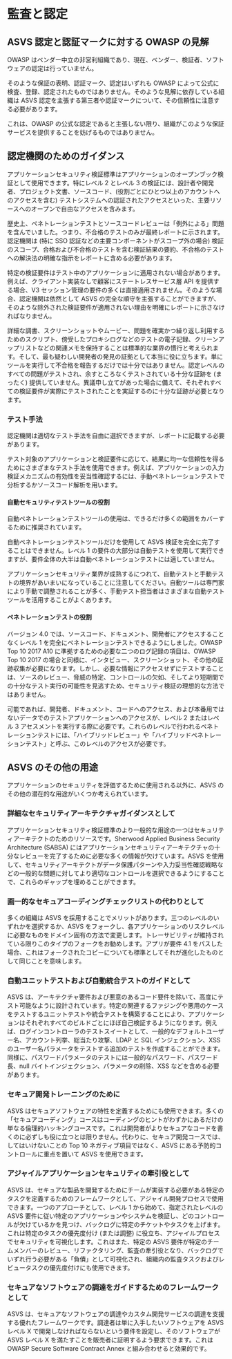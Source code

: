 # 監査と認定

## ASVS 認定と認証マークに対する OWASP の見解

OWASP はベンダー中立の非営利組織であり、現在、ベンダー、検証者、ソフトウェアの認定は行っていません。

そのような保証の表明、認証マーク、認定はいずれも OWASP によって公式に検査、登録、認定されたものではありません。そのような見解に依存している組織は ASVS 認定を主張する第三者や認証マークについて、その信頼性に注意する必要があります。

これは、OWASP の公式な認定であると主張しない限り、組織がこのような保証サービスを提供することを妨げるものではありません。

## 認定機関のためのガイダンス

アプリケーションセキュリティ検証標準はアプリケーションのオープンブック検証として使用できます。特にレベル 2 とレベル 3 の検証には、設計者や開発者、プロジェクト文書、ソースコード、(役割ごとにひとつ以上のアカウントへのアクセスを含む) テストシステムへの認証されたアクセスといった、主要リソースへのオープンで自由なアクセスを含みます。

歴史上、ペネトレーションテストとソースコードレビューは「例外による」問題を含んでいました。つまり、不合格のテストのみが最終レポートに示されます。認定機関は (特に SSO 認証などの主要コンポーネントがスコープ外の場合) 検証のスコープ、合格および不合格のテストを含む検証結果の要約、不合格のテストへの解決法の明確な指示をレポートに含める必要があります。

特定の検証要件はテスト中のアプリケーションに適用されない場合があります。例えば、クライアント実装なしで顧客にステートレスサービス層 API を提供する場合、V3 セッション管理の要件の多くは直接適用されません。そのような場合、認定機関は依然として ASVS の完全な順守を主張することができますが、そのような除外された検証要件が適用されない理由を明確にレポートに示さなければなりません。

詳細な調書、スクリーンショットやムービー、問題を確実かつ繰り返し利用するためのスクリプト、傍受したプロキシログなどのテストの電子記録、クリーンアップリストなどの関連メモを保持することは標準的な業界の慣行と考えられます。そして、最も疑わしい開発者の発見の証拠として本当に役に立ちます。単にツールを実行して不合格を報告するだけでは十分ではありません。認定レベルのすべての問題がテストされ、余すところなくテストされている十分な証跡を (まったく) 提供していません。異議申し立てがあった場合に備えて、それぞれすべての検証要件が実際にテストされたことを実証するのに十分な証跡が必要となります。

### テスト手法

認定機関は適切なテスト手法を自由に選択できますが、レポートに記載する必要があります。

テスト対象のアプリケーションと検証要件に応じて、結果に均一な信頼性を得るためにさまざまなテスト手法を使用できます。例えば、アプリケーションの入力検証メカニズムの有効性を妥当性確認するには、手動ペネトレーションテストで分析するかソースコード解析を用います。

#### 自動セキュリティテストツールの役割

自動ペネトレーションテストツールの使用は、できるだけ多くの範囲をカバーするために推奨されています。

自動ペネトレーションテストツールだけを使用して ASVS 検証を完全に完了することはできません。レベル 1 の要件の大部分は自動テストを使用して実行できますが、要件全体の大半は自動ペネトレーションテストには適していません。

アプリケーションセキュリティ業界が成熟するにつれて、自動テストと手動テストの境界があいまいになっていることに注意してください。自動ツールは専門家により手動で調整されることが多く、手動テスト担当者はさまざまな自動テストツールを活用することがよくあります。

#### ペネトレーションテストの役割

バージョン 4.0 では、ソースコード、ドキュメント、開発者にアクセスすることなくレベル 1 を完全にペネトレーションテストできるようにしました。OWASP Top 10 2017 A10 に準拠するための必要な二つのログ記録の項目は、OWASP Top 10 2017 の場合と同様に、インタビュー、スクリーンショット、その他の証跡収集が必要になります。しかし、必要な情報にアクセスせずにテストすることは、ソースのレビュー、脅威の特定、コントロールの欠如、そしてより短期間での十分なテスト実行の可能性を見逃すため、セキュリティ検証の理想的な方法ではありません。

可能であれば、開発者、ドキュメント、コードへのアクセス、および本番用ではないデータでのテストアプリケーションへのアクセスが、レベル 2 またはレベル 3 アセスメントを実行する際に必要です。これらのレベルで行われるペネトレーションテストには、「ハイブリッドレビュー」や「ハイブリッドペネトレーションテスト」と呼ぶ、このレベルのアクセスが必要です。

## ASVS のその他の用途

アプリケーションのセキュリティを評価するために使用される以外に、ASVS のその他の潜在的な用途がいくつか考えられています。

### 詳細なセキュリティアーキテクチャガイダンスとして

アプリケーションセキュリティ検証標準のより一般的な用途の一つはセキュリティアーキテクトのためのリソースです。Sherwood Applied Business Security Architecture (SABSA) にはアプリケーションセキュリティアーキテクチャの十分なレビューを完了するために必要な多くの情報が欠けています。ASVS を使用して、セキュリティアーキテクトがデータ保護パターンや入力妥当性確認戦略などの一般的な問題に対してより適切なコントロールを選択できるようにすることで、これらのギャップを埋めることができます。

### 画一的なセキュアコーディングチェックリストの代わりとして

多くの組織は ASVS を採用することでメリットがあります。三つのレベルのいずれかを選択するか、ASVS をフォークし、各アプリケーションのリスクレベルに必要なものをドメイン固有の方法で変更します。トレーサビリティが維持されている限りこのタイプのフォークをお勧めします。アプリが要件 4.1 をパスした場合、これはフォークされたコピーについても標準としてそれが進化したものとして同じことを意味します。

### 自動ユニットテストおよび自動統合テストのガイドとして

ASVS は、アーキテクチャ要件および悪意のあるコード要件を除いて、高度にテスト可能なように設計されています。特定の関連するファジングや悪用のケースをテストするユニットテストや統合テストを構築することにより、アプリケーションはそれぞれすべてのビルドごとにほぼ自己検証するようになります。例えば、ログインコントローラのテストスイートとして、一般的なデフォルトユーザー名、アカウント列挙、総当たり攻撃、LDAP と SQL インジェクション、XSS のユーザー名パラメータをテストする追加のテストを作成することができます。同様に、パスワードパラメータのテストには一般的なパスワード、パスワード長、null バイトインジェクション、パラメータの削除、XSS などを含める必要があります。

### セキュア開発トレーニングのために

ASVS はセキュアソフトウェアの特性を定義するためにも使用できます。多くの「セキュアコーディング」コースはコーディングのヒントがわずかにあるだけの単なる倫理的ハッキングコースです。これは開発者がよりセキュアなコードを書くのに必ずしも役に立つとは限りません。代わりに、セキュア開発コースでは、してはいけないことの Top 10 ネガティブ項目ではなく、ASVS にある予防的コントロールに重点を置いて ASVS を使用できます。

### アジャイルアプリケーションセキュリティの牽引役として

ASVS は、セキュアな製品を開発するためにチームが実装する必要がある特定のタスクを定義するためのフレームワークとして、アジャイル開発プロセスで使用できます。一つのアプローチとして、レベル 1 から始めて、指定されたレベルの ASVS 要件に従い特定のアプリケーションやシステムを検証し、どのコントロールが欠けているかを見つけ、バックログに特定のチケットやタスクを上げます。これは特定のタスクの優先度付け (または調整) に役立ち、アジャイルプロセスでセキュリティを可視化します。これはまた、特定の ASVS 要件が特定のチームメンバーのレビュー、リファクタリング、監査の牽引役となり、バックログでいずれ行う必要がある「負債」として可視化され、組織内の監査タスクおよびレビュータスクの優先度付けにも使用できます。

### セキュアなソフトウェアの調達をガイドするためのフレームワークとして

ASVS は、セキュアなソフトウェアの調達やカスタム開発サービスの調達を支援する優れたフレームワークです。調達者は単に入手したいソフトウェアを ASVS レベル X で開発しなければならないという要件を設定し、そのソフトウェアが ASVS レベル X を満たすことを販売者に証明するよう要求できます。これは OWASP Secure Software Contract Annex と組み合わせると効果的です。
